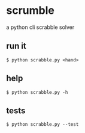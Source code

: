 # scrumble

a python cli scrabble solver

## run it

`$ python scrabble.py <hand>`

## help

`$ python scrabble.py -h`

## tests

`$ python scrabble.py --test`

